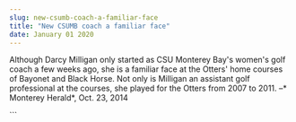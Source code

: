 ```yaml
---
slug: new-csumb-coach-a-familiar-face
title: "New CSUMB coach a familiar face"
date: January 01 2020
---
```


 
<p>
  Although Darcy Milligan only started as CSU Monterey Bay's women's golf coach
  a few weeks ago, she is a familiar face at the Otters' home courses of Bayonet
  and Black Horse. Not only is Milligan an assistant golf professional at the
  courses, she played for the Otters from 2007 to 2011. –* Monterey Herald*,
  Oct. 23, 2014
</p>
```
